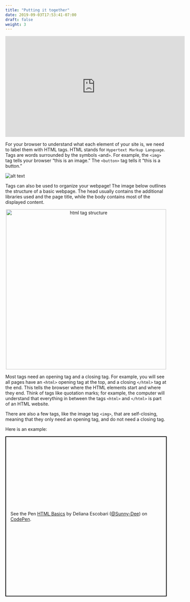 ```yaml
---
title: "Putting it together"
date: 2019-09-03T17:53:41-07:00
draft: false
weight: 3
---
```

<p style="text-align: center;"><iframe width="560" height="315" src="https://www.youtube.com/embed/n-bO0ku6QTE" title="YouTube video player" frameborder="0" allow="accelerometer; autoplay; clipboard-write; encrypted-media; gyroscope; picture-in-picture" allowfullscreen></iframe></p>

For your browser to understand what each element of your site is, we need to label them with HTML tags. HTML stands for `Hypertext Markup Language`. Tags are words surrounded by the symbols `<`and`>`. For example, the `<img>` tag tells your browser “this is an image.” The `<button>` tag tells it “this is a button.”

![alt text](../media/web-tags-sm.png "html tags graphic")

Tags can also be used to organize your webpage! The image below outlines the structure of a basic webpage. The head usually contains the additional libraries used and the page title, while the body contains most of the displayed content.

<p style="text-align: center; "><img src="../media/htmlTagStructure.png" alt="html tag structure" width="500"/></p>

Most tags need an opening tag and a closing tag. For example, you will see all pages have an `<html>` opening tag at the top, and a closing `</html>` tag at the end. This tells the browser where the HTML elements start and where they end. Think of tags like quotation marks; for example, the computer will understand that everything in between the tags `<html>` and `</html>` is part of an HTML website.

There are also a few tags, like the image tag `<img>`, that are self-closing, meaning that they only need an opening tag, and do not need a closing tag.

Here is an example:

 <p class="codepen" data-height="500" data-theme-id="dark" data-default-tab="html,result" data-user="Sunny-Dee" data-slug-hash="ErRraG" style="height: 500px; box-sizing: border-box; display: flex; align-items: center; justify-content: center; border: 2px solid black; margin: 1em 0; padding: 1em;" data-pen-title="HTML Basics">
    <span>See the Pen <a href="https://codepen.io/Sunny-Dee/pen/ErRraG/">HTML Basics</a> by Deliana Escobari (<a href="https://codepen.io/Sunny-Dee">@Sunny-Dee</a>)
    on <a href="https://codepen.io">CodePen</a>.</span>
<script async src="//assets.codepen.io/assets/embed/ei.js"></script>
